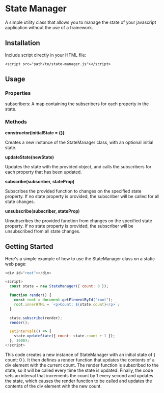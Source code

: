 # State Manager
A simple utility class that allows you to manage the state of your javascript application without the use of a framework.

## Installation
Include script directly in your HTML file:

```
<script src="path/to/state-manager.js"></script>
```

## Usage

### Properties
subscribers: A map containing the subscribers for each property in the state.

### Methods
**constructor(initialState = {})**

Creates a new instance of the StateManager class, with an optional initial state.

**updateState(newState)**

Updates the state with the provided object, and calls the subscribers for each property that has been updated.

**subscribe(subscriber, stateProp)**

Subscribes the provided function to changes on the specified state property. If no state property is provided, the subscriber will be called for all state changes.

**unsubscribe(subscriber, stateProp)**

Unsubscribes the provided function from changes on the specified state property. If no state property is provided, the subscriber will be unsubscribed from all state changes.

## Getting Started

Here's a simple example of how to use the StateManager class on a static web page:

```javascript
<div id="root"></div>

<script>
  const state = new StateManager({ count: 0 });

  function render() {
    const root = document.getElementById("root");
    root.innerHTML = `<p>Count: ${state.count}</p>`;
  }

  state.subscribe(render);
  render();

  setInterval(() => {
    state.updateState({ count: state.count + 1 });
  }, 1000);
</script>
```

This code creates a new instance of StateManager with an initial state of { count: 0 }. It then defines a render function that updates the contents of a div element with the current count. The render function is subscribed to the state, so it will be called every time the state is updated. Finally, the code sets an interval that increments the count by 1 every second and updates the state, which causes the render function to be called and updates the contents of the div element with the new count.



